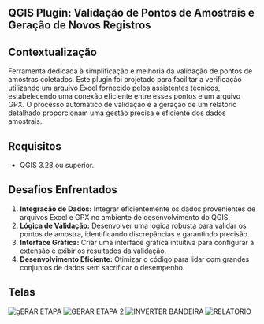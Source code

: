 ## QGIS Plugin: Validação de Pontos de Amostrais e Geração de Novos Registros

## Contextualização

 Ferramenta dedicada à simplificação e melhoria da validação de pontos de amostras coletados. Este plugin foi projetado para facilitar a verificação utilizando um arquivo Excel fornecido pelos assistentes técnicos, estabelecendo uma conexão eficiente entre esses pontos e um arquivo GPX. O processo automático de validação e a geração de um relatório detalhado proporcionam uma gestão precisa e eficiente dos dados amostrais.

## Requisitos

- QGIS 3.28 ou superior.


## Desafios Enfrentados

1. **Integração de Dados:** Integrar eficientemente os dados provenientes de arquivos Excel e GPX no ambiente de desenvolvimento do QGIS.
2. **Lógica de Validação:** Desenvolver uma lógica robusta para validar os pontos de amostra, identificando discrepâncias e garantindo precisão.
3. **Interface Gráfica:** Criar uma interface gráfica intuitiva para configurar a extensão e exibir os resultados da validação.
4. **Desenvolvimento Eficiente:** Otimizar o código para lidar com grandes conjuntos de dados sem sacrificar o desempenho.

## Telas
![gERAR ETAPA](https://github.com/SouzaVI/VALIDAR-AMOSTRAGEM/assets/98165012/05a4789f-5e7c-49da-b2a9-386827998b7d)
![GERAR ETAPA 2](https://github.com/SouzaVI/VALIDAR-AMOSTRAGEM/assets/98165012/18fef25c-da38-40a9-a62a-0687a6e92e99)
![INVERTER BANDEIRA](https://github.com/SouzaVI/VALIDAR-AMOSTRAGEM/assets/98165012/b9ea5341-8bda-4b3a-b7f0-8fdefba83d95)
![RELATORIO](https://github.com/SouzaVI/VALIDAR-AMOSTRAGEM/assets/98165012/7fe31bed-1f4b-4287-827a-e3b4cbb2c4a2)
